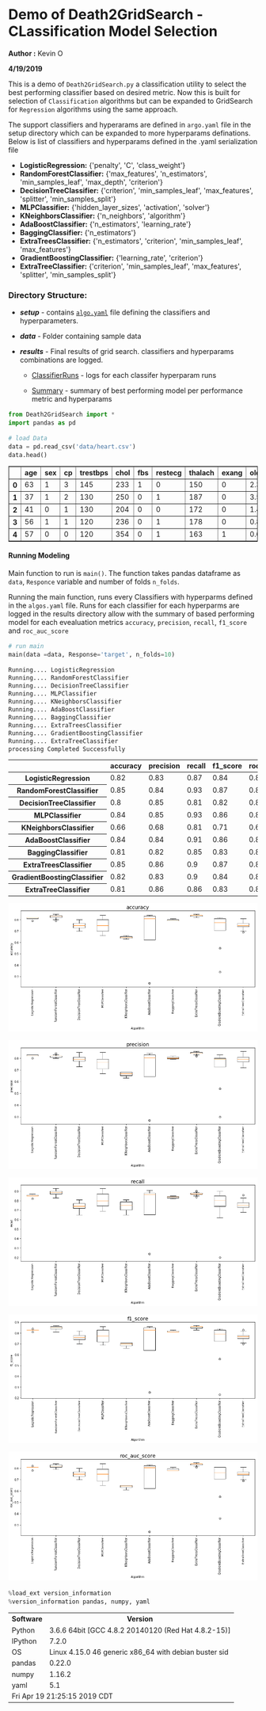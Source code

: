 
# Demo of Death2GridSearch -  CLassification Model Selection

**Author :** Kevin O

**4/19/2019**

This is a demo of `Death2GridSearch.py` a classification utility to select the best performing classifier based on desired metric. Now this is built for selection of `Classification` algorithms but can be expanded to GridSearch for `Regression` algorithms using the same approach.

The support classifiers and hyperarams are defined in `argo.yaml` file in the setup directory which can be expanded to more hyperparams definations. Below is  list  of classifiers and hyperparams defined in the .yaml serialization file

 * **LogisticRegression:** {'penalty', 'C', 'class_weight'}
 * **RandomForestClassifier:** {'max_features', 'n_estimators', 'min_samples_leaf', 'max_depth', 'criterion'}
 * **DecisionTreeClassifier:** {'criterion', 'min_samples_leaf', 'max_features', 'splitter', 'min_samples_split'}
 * **MLPClassifier:** {'hidden_layer_sizes', 'activation', 'solver'}
 * **KNeighborsClassifier:** {'n_neighbors', 'algorithm'}
 * **AdaBoostClassifier:** {'n_estimators', 'learning_rate'}
 * **BaggingClassifier:** {'n_estimators'}
 * **ExtraTreesClassifier:** {'n_estimators', 'criterion', 'min_samples_leaf', 'max_features'}
 * **GradientBoostingClassifier:** {'learning_rate', 'criterion'}
 * **ExtraTreeClassifier:** {'criterion', 'min_samples_leaf', 'max_features', 'splitter', 'min_samples_split'}
 
### Directory Structure:
* ***setup*** - contains [`algo.yaml`](https://github.com/kevimwe/Death2GridSearch/blob/master/setups/algos.yaml) file defining the classifiers and hyperparameters. 
* ***data*** -  Folder containing sample data
* ***results*** - Final results of grid search. classifiers and hyperparams combinations are logged.
      
     * [ClassifierRuns](https://github.com/kevimwe/Death2GridSearch/tree/master/results/ClassifiersRuns) - logs for each classifer hyperparam runs
     
     * [Summary](https://github.com/kevimwe/Death2GridSearch/blob/master/results/Summary/Summary.txt) -  summary of best performing model per performance metric and hyperparams
    


```python
from Death2GridSearch import *
import pandas as pd
```


```python
# load Data
data = pd.read_csv('data/heart.csv')
data.head()
```




<div>
<style scoped>
    .dataframe tbody tr th:only-of-type {
        vertical-align: middle;
    }

    .dataframe tbody tr th {
        vertical-align: top;
    }

    .dataframe thead th {
        text-align: right;
    }
</style>
<table border="1" class="dataframe">
  <thead>
    <tr style="text-align: right;">
      <th></th>
      <th>age</th>
      <th>sex</th>
      <th>cp</th>
      <th>trestbps</th>
      <th>chol</th>
      <th>fbs</th>
      <th>restecg</th>
      <th>thalach</th>
      <th>exang</th>
      <th>oldpeak</th>
      <th>slope</th>
      <th>ca</th>
      <th>thal</th>
      <th>target</th>
    </tr>
  </thead>
  <tbody>
    <tr>
      <th>0</th>
      <td>63</td>
      <td>1</td>
      <td>3</td>
      <td>145</td>
      <td>233</td>
      <td>1</td>
      <td>0</td>
      <td>150</td>
      <td>0</td>
      <td>2.3</td>
      <td>0</td>
      <td>0</td>
      <td>1</td>
      <td>1</td>
    </tr>
    <tr>
      <th>1</th>
      <td>37</td>
      <td>1</td>
      <td>2</td>
      <td>130</td>
      <td>250</td>
      <td>0</td>
      <td>1</td>
      <td>187</td>
      <td>0</td>
      <td>3.5</td>
      <td>0</td>
      <td>0</td>
      <td>2</td>
      <td>1</td>
    </tr>
    <tr>
      <th>2</th>
      <td>41</td>
      <td>0</td>
      <td>1</td>
      <td>130</td>
      <td>204</td>
      <td>0</td>
      <td>0</td>
      <td>172</td>
      <td>0</td>
      <td>1.4</td>
      <td>2</td>
      <td>0</td>
      <td>2</td>
      <td>1</td>
    </tr>
    <tr>
      <th>3</th>
      <td>56</td>
      <td>1</td>
      <td>1</td>
      <td>120</td>
      <td>236</td>
      <td>0</td>
      <td>1</td>
      <td>178</td>
      <td>0</td>
      <td>0.8</td>
      <td>2</td>
      <td>0</td>
      <td>2</td>
      <td>1</td>
    </tr>
    <tr>
      <th>4</th>
      <td>57</td>
      <td>0</td>
      <td>0</td>
      <td>120</td>
      <td>354</td>
      <td>0</td>
      <td>1</td>
      <td>163</td>
      <td>1</td>
      <td>0.6</td>
      <td>2</td>
      <td>0</td>
      <td>2</td>
      <td>1</td>
    </tr>
  </tbody>
</table>
</div>



#### Running Modeling

Main function to run is `main()`. The function takes pandas dataframe as `data`, `Responce` variable and number of folds `n_folds`.

Running the main function, runs every Classifiers with hyperparms defined in the `algos.yaml` file. Runs for each classifier for each hyperparms are logged in the results directory allow with the summary of based performing model for each evealuation metrics `accuracy`,	`precision`,	`recall`,	`f1_score` and	`roc_auc_score`


```python
# run main 
main(data =data, Response='target', n_folds=10)
```

    Running.... LogisticRegression
    Running.... RandomForestClassifier
    Running.... DecisionTreeClassifier
    Running.... MLPClassifier
    Running.... KNeighborsClassifier
    Running.... AdaBoostClassifier
    Running.... BaggingClassifier
    Running.... ExtraTreesClassifier
    Running.... GradientBoostingClassifier
    Running.... ExtraTreeClassifier
    processing Completed Successfully
    
<table id="T_87b3a590_6313_11e9_a033_4cedfb93a259" > 
<thead>    <tr> 
        <th class="blank level0" ></th> 
        <th class="col_heading level0 col0" >accuracy</th> 
        <th class="col_heading level0 col1" >precision</th> 
        <th class="col_heading level0 col2" >recall</th> 
        <th class="col_heading level0 col3" >f1_score</th> 
        <th class="col_heading level0 col4" >roc_auc_score</th> 
    </tr></thead> 
<tbody>    <tr> 
        <th id="T_87b3a590_6313_11e9_a033_4cedfb93a259level0_row0" class="row_heading level0 row0" >LogisticRegression</th> 
        <td id="T_87b3a590_6313_11e9_a033_4cedfb93a259row0_col0" class="data row0 col0" >0.82</td> 
        <td id="T_87b3a590_6313_11e9_a033_4cedfb93a259row0_col1" class="data row0 col1" >0.83</td> 
        <td id="T_87b3a590_6313_11e9_a033_4cedfb93a259row0_col2" class="data row0 col2" >0.87</td> 
        <td id="T_87b3a590_6313_11e9_a033_4cedfb93a259row0_col3" class="data row0 col3" >0.84</td> 
        <td id="T_87b3a590_6313_11e9_a033_4cedfb93a259row0_col4" class="data row0 col4" >0.82</td> 
    </tr>    <tr> 
        <th id="T_87b3a590_6313_11e9_a033_4cedfb93a259level0_row1" class="row_heading level0 row1" >RandomForestClassifier</th> 
        <td id="T_87b3a590_6313_11e9_a033_4cedfb93a259row1_col0" class="data row1 col0" >0.85</td> 
        <td id="T_87b3a590_6313_11e9_a033_4cedfb93a259row1_col1" class="data row1 col1" >0.84</td> 
        <td id="T_87b3a590_6313_11e9_a033_4cedfb93a259row1_col2" class="data row1 col2" >0.93</td> 
        <td id="T_87b3a590_6313_11e9_a033_4cedfb93a259row1_col3" class="data row1 col3" >0.87</td> 
        <td id="T_87b3a590_6313_11e9_a033_4cedfb93a259row1_col4" class="data row1 col4" >0.84</td> 
    </tr>    <tr> 
        <th id="T_87b3a590_6313_11e9_a033_4cedfb93a259level0_row2" class="row_heading level0 row2" >DecisionTreeClassifier</th> 
        <td id="T_87b3a590_6313_11e9_a033_4cedfb93a259row2_col0" class="data row2 col0" >0.8</td> 
        <td id="T_87b3a590_6313_11e9_a033_4cedfb93a259row2_col1" class="data row2 col1" >0.85</td> 
        <td id="T_87b3a590_6313_11e9_a033_4cedfb93a259row2_col2" class="data row2 col2" >0.81</td> 
        <td id="T_87b3a590_6313_11e9_a033_4cedfb93a259row2_col3" class="data row2 col3" >0.82</td> 
        <td id="T_87b3a590_6313_11e9_a033_4cedfb93a259row2_col4" class="data row2 col4" >0.8</td> 
    </tr>    <tr> 
        <th id="T_87b3a590_6313_11e9_a033_4cedfb93a259level0_row3" class="row_heading level0 row3" >MLPClassifier</th> 
        <td id="T_87b3a590_6313_11e9_a033_4cedfb93a259row3_col0" class="data row3 col0" >0.84</td> 
        <td id="T_87b3a590_6313_11e9_a033_4cedfb93a259row3_col1" class="data row3 col1" >0.85</td> 
        <td id="T_87b3a590_6313_11e9_a033_4cedfb93a259row3_col2" class="data row3 col2" >0.93</td> 
        <td id="T_87b3a590_6313_11e9_a033_4cedfb93a259row3_col3" class="data row3 col3" >0.86</td> 
        <td id="T_87b3a590_6313_11e9_a033_4cedfb93a259row3_col4" class="data row3 col4" >0.84</td> 
    </tr>    <tr> 
        <th id="T_87b3a590_6313_11e9_a033_4cedfb93a259level0_row4" class="row_heading level0 row4" >KNeighborsClassifier</th> 
        <td id="T_87b3a590_6313_11e9_a033_4cedfb93a259row4_col0" class="data row4 col0" >0.66</td> 
        <td id="T_87b3a590_6313_11e9_a033_4cedfb93a259row4_col1" class="data row4 col1" >0.68</td> 
        <td id="T_87b3a590_6313_11e9_a033_4cedfb93a259row4_col2" class="data row4 col2" >0.81</td> 
        <td id="T_87b3a590_6313_11e9_a033_4cedfb93a259row4_col3" class="data row4 col3" >0.71</td> 
        <td id="T_87b3a590_6313_11e9_a033_4cedfb93a259row4_col4" class="data row4 col4" >0.65</td> 
    </tr>    <tr> 
        <th id="T_87b3a590_6313_11e9_a033_4cedfb93a259level0_row5" class="row_heading level0 row5" >AdaBoostClassifier</th> 
        <td id="T_87b3a590_6313_11e9_a033_4cedfb93a259row5_col0" class="data row5 col0" >0.84</td> 
        <td id="T_87b3a590_6313_11e9_a033_4cedfb93a259row5_col1" class="data row5 col1" >0.84</td> 
        <td id="T_87b3a590_6313_11e9_a033_4cedfb93a259row5_col2" class="data row5 col2" >0.91</td> 
        <td id="T_87b3a590_6313_11e9_a033_4cedfb93a259row5_col3" class="data row5 col3" >0.86</td> 
        <td id="T_87b3a590_6313_11e9_a033_4cedfb93a259row5_col4" class="data row5 col4" >0.83</td> 
    </tr>    <tr> 
        <th id="T_87b3a590_6313_11e9_a033_4cedfb93a259level0_row6" class="row_heading level0 row6" >BaggingClassifier</th> 
        <td id="T_87b3a590_6313_11e9_a033_4cedfb93a259row6_col0" class="data row6 col0" >0.81</td> 
        <td id="T_87b3a590_6313_11e9_a033_4cedfb93a259row6_col1" class="data row6 col1" >0.82</td> 
        <td id="T_87b3a590_6313_11e9_a033_4cedfb93a259row6_col2" class="data row6 col2" >0.85</td> 
        <td id="T_87b3a590_6313_11e9_a033_4cedfb93a259row6_col3" class="data row6 col3" >0.83</td> 
        <td id="T_87b3a590_6313_11e9_a033_4cedfb93a259row6_col4" class="data row6 col4" >0.81</td> 
    </tr>    <tr> 
        <th id="T_87b3a590_6313_11e9_a033_4cedfb93a259level0_row7" class="row_heading level0 row7" >ExtraTreesClassifier</th> 
        <td id="T_87b3a590_6313_11e9_a033_4cedfb93a259row7_col0" class="data row7 col0" >0.85</td> 
        <td id="T_87b3a590_6313_11e9_a033_4cedfb93a259row7_col1" class="data row7 col1" >0.86</td> 
        <td id="T_87b3a590_6313_11e9_a033_4cedfb93a259row7_col2" class="data row7 col2" >0.9</td> 
        <td id="T_87b3a590_6313_11e9_a033_4cedfb93a259row7_col3" class="data row7 col3" >0.87</td> 
        <td id="T_87b3a590_6313_11e9_a033_4cedfb93a259row7_col4" class="data row7 col4" >0.85</td> 
    </tr>    <tr> 
        <th id="T_87b3a590_6313_11e9_a033_4cedfb93a259level0_row8" class="row_heading level0 row8" >GradientBoostingClassifier</th> 
        <td id="T_87b3a590_6313_11e9_a033_4cedfb93a259row8_col0" class="data row8 col0" >0.82</td> 
        <td id="T_87b3a590_6313_11e9_a033_4cedfb93a259row8_col1" class="data row8 col1" >0.83</td> 
        <td id="T_87b3a590_6313_11e9_a033_4cedfb93a259row8_col2" class="data row8 col2" >0.9</td> 
        <td id="T_87b3a590_6313_11e9_a033_4cedfb93a259row8_col3" class="data row8 col3" >0.84</td> 
        <td id="T_87b3a590_6313_11e9_a033_4cedfb93a259row8_col4" class="data row8 col4" >0.81</td> 
    </tr>    <tr> 
        <th id="T_87b3a590_6313_11e9_a033_4cedfb93a259level0_row9" class="row_heading level0 row9" >ExtraTreeClassifier</th> 
        <td id="T_87b3a590_6313_11e9_a033_4cedfb93a259row9_col0" class="data row9 col0" >0.81</td> 
        <td id="T_87b3a590_6313_11e9_a033_4cedfb93a259row9_col1" class="data row9 col1" >0.86</td> 
        <td id="T_87b3a590_6313_11e9_a033_4cedfb93a259row9_col2" class="data row9 col2" >0.86</td> 
        <td id="T_87b3a590_6313_11e9_a033_4cedfb93a259row9_col3" class="data row9 col3" >0.83</td> 
        <td id="T_87b3a590_6313_11e9_a033_4cedfb93a259row9_col4" class="data row9 col4" >0.81</td> 
    </tr></tbody> 
</table> 




![png](output_5_2.png)



![png](output_5_3.png)



![png](output_5_4.png)



![png](output_5_5.png)



![png](output_5_6.png)



```python
%load_ext version_information
%version_information pandas, numpy, yaml
```




<table><tr><th>Software</th><th>Version</th></tr><tr><td>Python</td><td>3.6.6 64bit [GCC 4.8.2 20140120 (Red Hat 4.8.2-15)]</td></tr><tr><td>IPython</td><td>7.2.0</td></tr><tr><td>OS</td><td>Linux 4.15.0 46 generic x86_64 with debian buster sid</td></tr><tr><td>pandas</td><td>0.22.0</td></tr><tr><td>numpy</td><td>1.16.2</td></tr><tr><td>yaml</td><td>5.1</td></tr><tr><td colspan='2'>Fri Apr 19 21:25:15 2019 CDT</td></tr></table>


